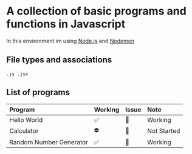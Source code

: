 # A collection of basic programs and functions in Javascript

In this environment im using [Node.js](https://nodejs.org/en/download) and [Nodemon](https://www.npmjs.com/package/nodemon)

## File types and associations

    .js .jsx

## List of programs

| Program                 | Working | Issue | Note        |
| :---------------------- | :------ | :---- | :---------- |
| Hello World             | ✅      | 🔕    | Working     |
| Calculator              | ⛔      | 🔔    | Not Started |
| Random Number Generator | ✅      | 🔕    | Working     |
